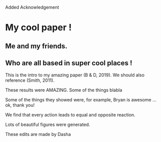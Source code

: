 Added Acknowledgement

# My cool paper !
## Me and my friends.
## Who are all based in super cool places !

This is the intro to my amazing paper (B & D, 2019).
We should also reference (Smith, 2011).

These results were AMAZING.
Some of the things blabla

Some of the things they showed were, for example, Bryan is awesome ... ok, thank you!

We find that every action leads to equal and opposite reaction.

Lots of beautiful figures were generated.

These edits are made by Dasha
